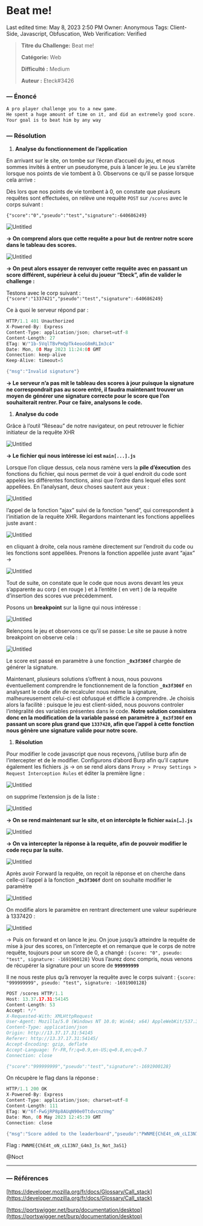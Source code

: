 # Beat me!

Last edited time: May 8, 2023 2:50 PM
Owner: Anonymous
Tags: Client-Side, Javascript, Obfuscation, Web
Verification: Verified

> **Titre du Challenge:** Beat me!
> 
> 
> **Catégorie:** Web
> 
> **Difficulté :** Medium
> 
> **Auteur :** Eteck#3426 
> 

### — Énoncé

```c
A pro player challenge you to a new game. 
He spent a huge amount of time on it, and did an extremely good score.
Your goal is to beat him by any way
```

### — Résolution

1. **Analyse du fonctionnement de l’application**

En arrivant sur le site, on tombe sur l’écran d’accueil du jeu, et nous sommes invités à entrer un pseudonyme, puis à lancer le jeu. Le jeu s’arrête lorsque nos points de vie tombent à 0. Observons ce qu’il se passe lorsque cela arrive : 

Dès lors que nos points de vie tombent à 0, on constate que plusieurs requêtes sont effectuées, on relève une requête `POST` sur `/scores` avec le corps suivant : 

`{"score":"0","pseudo":"test","signature":-640686249}`

![Untitled](./img/Beat%20me!%200bdc966ead574b5bb3cda6dc80e03601/Untitled.png)

**→ On comprend alors que cette requête a pour but de rentrer notre score dans le tableau des scores.** 

![Untitled](./img/Beat%20me!%200bdc966ead574b5bb3cda6dc80e03601/Untitled%201.png)

**→ On peut alors essayer de renvoyer cette requête avec en passant un score différent, supérieur à celui du joueur “Eteck”, afin de valider le challenge :**

Testons avec le corp suivant : `{"score":"1337421","pseudo":"test","signature":-640686249}`

Ce à quoi le serveur répond par : 

```c
HTTP/1.1 401 Unauthorized
X-Powered-By: Express
Content-Type: application/json; charset=utf-8
Content-Length: 27
ETag: W/"1b-5VqlTBvPmQpTk4eooG8mRLIm3c4"
Date: Mon, 08 May 2023 11:24:08 GMT
Connection: keep-alive
Keep-Alive: timeout=5

{"msg":"Invalid signature"}
```

**→ Le serveur n’a pas mit le tableau des scores à jour puisque la signature ne correspondrait pas au score entré, il faudra maintenant trouver un moyen de générer une signature correcte pour le score que l’on souhaiterait rentrer. Pour ce faire, analysons le code.**

1. **Analyse du code** 

Grâce à l’outil “Réseau” de notre navigateur, on peut retrouver le fichier initiateur de la requête XHR 

![Untitled](./img/Beat%20me!%200bdc966ead574b5bb3cda6dc80e03601/Untitled%202.png)

**→ Le fichier qui nous intéresse ici est `main[...].js`**

Lorsque l’on clique dessus, cela nous ramène vers la **pile d’éxecution** des fonctions du fichier, qui nous permet de voir à quel endroit du code sont appelés les différentes fonctions, ainsi que l’ordre dans lequel elles sont appellées. En l’analysant, deux choses sautent aux yeux : 

![Untitled](./img/Beat%20me!%200bdc966ead574b5bb3cda6dc80e03601/Untitled%203.png)

l’appel de la fonction “ajax” suivi de la fonction “send”, qui correspondent à l’initiation de la requête XHR. Regardons maintenant les fonctions appellées juste avant : 

![Untitled](./img/Beat%20me!%200bdc966ead574b5bb3cda6dc80e03601/Untitled%204.png)

en cliquant à droite, cela nous ramène directement sur l’endroit du code ou les fonctions sont appellées. Prenons la fonction appellée juste avant “ajax” → 

![Untitled](./img/Beat%20me!%200bdc966ead574b5bb3cda6dc80e03601/Untitled%205.png)

Tout de suite, on constate que le code que nous avons devant les yeux s’apparente au corp ( en rouge ) et à l’entête ( en vert ) de la requête d’insertion des scores vue précédemment.

Posons un **breakpoint** sur la ligne qui nous intéresse :

![Untitled](./img/Beat%20me!%200bdc966ead574b5bb3cda6dc80e03601/Untitled%206.png)

Relençons le jeu et observons ce qu’il se passe: Le site se pause à notre breakpoint on observe cela :

![Untitled](./img/Beat%20me!%200bdc966ead574b5bb3cda6dc80e03601/Untitled%207.png)

Le score est passé en paramètre à une fonction **`_0x3f306f`** chargée de générer la signature. 

Maintenant, plusieurs solutions s’offrent à nous, nous pouvons éventuellement comprendre le fonctionnement de la fonction **`_0x3f306f`** en analysant le code afin de recalculer nous même la signature, malheureusement celui-ci est obfusqué et difficle à comprendre. Je choisis alors la facilité : puisque le jeu est client-sided, nous pouvons controler l’intégralité des variables présentes dans le code. **Notre solution consistera donc en la modification de la variable passé en paramètre à  `_0x3f306f` en passant un score plus grand que `1337420`, afin que l’appel à cette fonction nous génère une signature valide pour notre score.**

1. **Résolution** 

Pour modifier le code javascript que nous reçevons, j’utilise burp afin de l’intercepter et de le modifier. Configurons d’abord Burp afin qu’il capture également les fichiers .js → on se rend alors dans `Proxy > Proxy Settings > Request Interception Rules` et éditer la première ligne :

![Untitled](./img/Beat%20me!%200bdc966ead574b5bb3cda6dc80e03601/Untitled%208.png)

on supprime l’extension js de la liste : 

![Untitled](./img/Beat%20me!%200bdc966ead574b5bb3cda6dc80e03601/Untitled%209.png)

**→ On se rend maintenant sur le site, et on intercèpte le fichier `main[…].js`**

![Untitled](./img/Beat%20me!%200bdc966ead574b5bb3cda6dc80e03601/Untitled%2010.png)

**→ On va intercepter la réponse à la requête, afin de pouvoir modifier le code reçu par la suite.** 

![Untitled](./img/Beat%20me!%200bdc966ead574b5bb3cda6dc80e03601/Untitled%2011.png)

Après avoir Forward la requête, on reçoit la réponse et on cherche dans celle-ci l’appel à la fonction **`_0x3f306f`** dont on souhaite modifier le paramètre

![Untitled](./img/Beat%20me!%200bdc966ead574b5bb3cda6dc80e03601/Untitled%2012.png)

On modifie alors le paramètre en rentrant directement une valeur supérieure à 1337420 : 

![Untitled](./img/Beat%20me!%200bdc966ead574b5bb3cda6dc80e03601/Untitled%2013.png)

→ Puis on forward et on lance le jeu. On joue jusqu’à atteindre la requête de mise à jour des scores, on l’intercepte et on remarque que le corps de notre requête, toujours pour un score de 0, a changé : `{score: "0", pseudo: "test", signature: -1691900128}` Vous l’aurez donc compris, nous venons de récupérer la signature pour un score de **`999999999`**

Il ne nous reste plus qu’à renvoyer la requête avec le corps suivant : `{score: "999999999", pseudo: "test", signature: -1691900128}`

```c
POST /scores HTTP/1.1
Host: 13.37.17.31:54145
Content-Length: 53
Accept: */*
X-Requested-With: XMLHttpRequest
User-Agent: Mozilla/5.0 (Windows NT 10.0; Win64; x64) AppleWebKit/537.36 (KHTML, like Gecko) Chrome/112.0.5615.138 Safari/537.36
Content-Type: application/json
Origin: http://13.37.17.31:54145
Referer: http://13.37.17.31:54145/
Accept-Encoding: gzip, deflate
Accept-Language: fr-FR,fr;q=0.9,en-US;q=0.8,en;q=0.7
Connection: close

{"score":"999999999","pseudo":"test","signature":-1691900128}

```

On récupère le flag dans la réponse : 

```c
HTTP/1.1 200 OK
X-Powered-By: Express
Content-Type: application/json; charset=utf-8
Content-Length: 111
ETag: W/"6f-FwGjRP8p8AUqN90e0TtdvcnzVmg"
Date: Mon, 08 May 2023 12:45:39 GMT
Connection: close

{"msg":"Score added to the leaderboard","pseudo":"PWNME{ChE4t_oN_cLI3N7_G4m3_Is_Not_3aS1}","score":"999999999"}
```

Flag : `PWNME{ChE4t_oN_cLI3N7_G4m3_Is_Not_3aS1}`

@Noct

---

### — Références

[https://developer.mozilla.org/fr/docs/Glossary/Call_stack](https://developer.mozilla.org/fr/docs/Glossary/Call_stack)

[https://portswigger.net/burp/documentation/desktop](https://portswigger.net/burp/documentation/desktop)